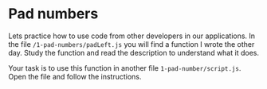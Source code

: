 # Pad numbers

Lets practice how to use code from other developers in our applications. In the file `/1-pad-numbers/padLeft.js` you will find a function I wrote the other day. Study the function and read the description to understand what it does.

Your task is to use this function in another file `1-pad-number/script.js`. Open the file and follow the instructions.
